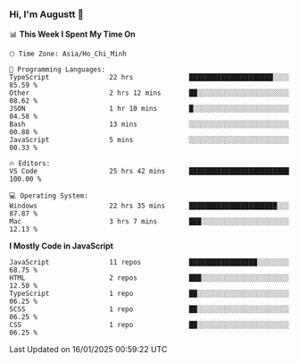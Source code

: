 ### Hi, I'm Augustt 👋

<!--START_SECTION:waka-->
📊 **This Week I Spent My Time On** 

```text
🕑︎ Time Zone: Asia/Ho_Chi_Minh

💬 Programming Languages: 
TypeScript               22 hrs              █████████████████████░░░░   85.59 % 
Other                    2 hrs 12 mins       ██░░░░░░░░░░░░░░░░░░░░░░░   08.62 % 
JSON                     1 hr 10 mins        █░░░░░░░░░░░░░░░░░░░░░░░░   04.58 % 
Bash                     13 mins             ░░░░░░░░░░░░░░░░░░░░░░░░░   00.88 % 
JavaScript               5 mins              ░░░░░░░░░░░░░░░░░░░░░░░░░   00.33 % 

🔥 Editors: 
VS Code                  25 hrs 42 mins      █████████████████████████   100.00 % 

💻 Operating System: 
Windows                  22 hrs 35 mins      ██████████████████████░░░   87.87 % 
Mac                      3 hrs 7 mins        ███░░░░░░░░░░░░░░░░░░░░░░   12.13 % 
```

**I Mostly Code in JavaScript** 

```text
JavaScript               11 repos            █████████████████░░░░░░░░   68.75 % 
HTML                     2 repos             ███░░░░░░░░░░░░░░░░░░░░░░   12.50 % 
TypeScript               1 repo              ██░░░░░░░░░░░░░░░░░░░░░░░   06.25 % 
SCSS                     1 repo              ██░░░░░░░░░░░░░░░░░░░░░░░   06.25 % 
CSS                      1 repo              ██░░░░░░░░░░░░░░░░░░░░░░░   06.25 % 
```




 Last Updated on 16/01/2025 00:59:22 UTC
<!--END_SECTION:waka-->
